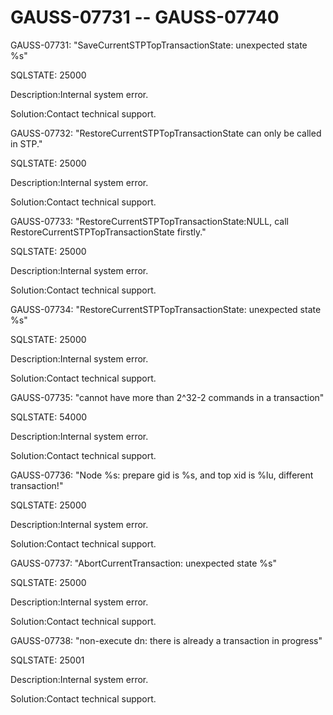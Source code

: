 # GAUSS-07731 -- GAUSS-07740<a name="EN-US_TOPIC_0000001242219085"></a>

GAUSS-07731: "SaveCurrentSTPTopTransactionState: unexpected state %s"

SQLSTATE: 25000

Description:Internal system error.

Solution:Contact technical support.

GAUSS-07732: "RestoreCurrentSTPTopTransactionState can only be called in STP."

SQLSTATE: 25000

Description:Internal system error.

Solution:Contact technical support.

GAUSS-07733: "RestoreCurrentSTPTopTransactionState:NULL, call RestoreCurrentSTPTopTransactionState firstly."

SQLSTATE: 25000

Description:Internal system error.

Solution:Contact technical support.

GAUSS-07734: "RestoreCurrentSTPTopTransactionState: unexpected state %s"

SQLSTATE: 25000

Description:Internal system error.

Solution:Contact technical support.

GAUSS-07735: "cannot have more than 2^32-2 commands in a transaction"

SQLSTATE: 54000

Description:Internal system error.

Solution:Contact technical support.

GAUSS-07736: "Node %s: prepare gid is %s, and top xid is %lu, different transaction!"

SQLSTATE: 25000

Description:Internal system error.

Solution:Contact technical support.

GAUSS-07737: "AbortCurrentTransaction: unexpected state %s"

SQLSTATE: 25000

Description:Internal system error.

Solution:Contact technical support.

GAUSS-07738: "non-execute dn: there is already a transaction in progress"

SQLSTATE: 25001

Description:Internal system error.

Solution:Contact technical support.

